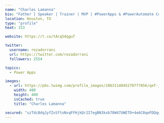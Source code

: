 ```yaml
---
name: "Charles Lamanna"
bio: "Father | Speaker | Trainer | MVP | #PowerApps & #PowerAutomate Community Super User | YouTuber Right-pointing triangle http://youtube.com/c/rezadorrani | Learn - Share - Clockwise rightwards and leftwards open circle arrows"
location: Houston, TX
type: "profile"
heat: 153

website: https://t.co/tAcqSdqguf

twitter:
  username: rezadorrani
  url: https://twitter.com/rezadorrani
  followers: 2554

topics:
  - Power Apps

images:
  - url: https://pbs.twimg.com/profile_images/1063114045270777856/qeT-jpWr_400x400.jpg
    width: 400
    height: 400
    isCached: true
    title: "Charles Lamanna"

secured: "szTdcBdqJyfZvSftoNvqFFHjkQr2I7egBN3kxb78W47UWETO+4e6C0qeFDQqgqV5+k1QypQrdp+3BwV6FFFZ9ByTxWc+xvpzsl26gwOzj3oU5VqYwWcuY7jKtbeFTpggv9WCwMNI9EvSZyZqXFLBcWLkvoOkPmFSs5GmK+nwZMY4eBW7OWZilD3z2Ajy1O7ILubnKYJObL3Ot7DQT5iDWtDzqogQdefD8bg1W+X/4Wi4+9BCFBdKMJhAPmSRNMjeeyaIj37LpSLVZ9rPw7MrqQjsdP1hvWkQ719H4GvrLtxaOkMKv+C/ZRQfa+fsLci+/wqbhV/djH2pcZg7LK9tIc7E9BPTcjKFqopKF2mDUuKXZQwnLUQ3AUxlFQDpGINg/jVAoRJjCaZ8edakvHc1bUvHIBqxQM5Ter/ApMkd4wc=;ry0Rug63etDuwLDH8v2xzw=="
---
```


